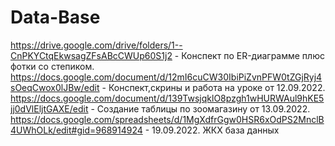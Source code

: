 # Data-Base
https://drive.google.com/drive/folders/1--CnPKYCtqEkwsagZFsABcCWUp60S1j2 - Конспект по ER-диаграмме плюс фотки со степиком.
https://docs.google.com/document/d/12mI6cuCW30IbiPiZvnPFW0tZGjRyj4sOeqCwox0lJBw/edit - Конспект,скрины и работа на уроке от 12.09.2022.
https://docs.google.com/document/d/139TwsjqklO8pzgh1wHURWAul9hKE5jj0dVlEljtGAXE/edit - Создание таблицы по зоомагазину от 13.09.2022.
https://docs.google.com/spreadsheets/d/1MgXdfrGgw0HSR6xOdPS2MnclB4UWhOLk/edit#gid=968914924 - 19.09.2022. ЖКХ база данных
